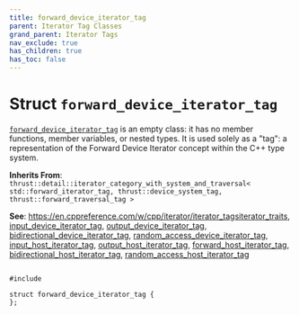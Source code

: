 ```yaml
---
title: forward_device_iterator_tag
parent: Iterator Tag Classes
grand_parent: Iterator Tags
nav_exclude: true
has_children: true
has_toc: false
---
```


# Struct `forward_device_iterator_tag`

<code><a href="/api/classes/structforward__device__iterator__tag.html">forward&#95;device&#95;iterator&#95;tag</a></code> is an empty class: it has no member functions, member variables, or nested types. It is used solely as a "tag": a representation of the Forward Device Iterator concept within the C++ type system.

**Inherits From**:
`thrust::detail::iterator_category_with_system_and_traversal< std::forward_iterator_tag, thrust::device_system_tag, thrust::forward_traversal_tag >`

**See**:
<a href="https://en.cppreference.com/w/cpp/iterator/iterator_tags">https://en.cppreference.com/w/cpp/iterator/iterator_tags</a><a href="/api/classes/structiterator__traits.html">iterator_traits</a>, <a href="/api/classes/structinput__device__iterator__tag.html">input_device_iterator_tag</a>, <a href="/api/classes/structoutput__device__iterator__tag.html">output_device_iterator_tag</a>, <a href="/api/classes/structbidirectional__device__iterator__tag.html">bidirectional_device_iterator_tag</a>, <a href="/api/classes/structrandom__access__device__iterator__tag.html">random_access_device_iterator_tag</a>, <a href="/api/groups/group__iterator__tag__classes.html#typedef-input_host_iterator_tag">input_host_iterator_tag</a>, <a href="/api/groups/group__iterator__tag__classes.html#typedef-output_host_iterator_tag">output_host_iterator_tag</a>, <a href="/api/groups/group__iterator__tag__classes.html#typedef-forward_host_iterator_tag">forward_host_iterator_tag</a>, <a href="/api/groups/group__iterator__tag__classes.html#typedef-bidirectional_host_iterator_tag">bidirectional_host_iterator_tag</a>, <a href="/api/groups/group__iterator__tag__classes.html#typedef-random_access_host_iterator_tag">random_access_host_iterator_tag</a>

<code class="doxybook">
<span>#include <thrust/iterator/iterator_categories.h></span><br>
<span>struct forward&#95;device&#95;iterator&#95;tag {</span>
<span>};</span>
</code>

